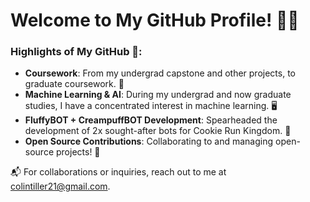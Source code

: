 # Welcome to My GitHub Profile! 👨‍💻

### Highlights of My GitHub 🌟:

- **Coursework**: From my undergrad capstone and other projects, to graduate coursework. 📖
- **Machine Learning & AI**: During my undergrad and now graduate studies, I have a concentrated interest in machine learning. 🖥️
- **FluffyBOT + CreampuffBOT Development**: Spearheaded the development of 2x sought-after bots for Cookie Run Kingdom. 🤖
- **Open Source Contributions**: Collaborating to and managing open-source projects! 🧠

📬 For collaborations or inquiries, reach out to me at [colintiller21@gmail.com](mailto:colintiller21@gmail.com).

